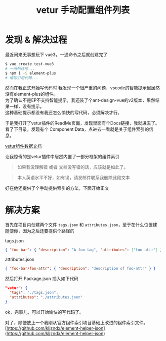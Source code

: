 ﻿---
title: vetur 手动配置组件列表  
categories: vue  
tags: [vetur]  
---
     
  
# 发现 & 解决过程
  
最近闲来无事想玩下 vue3，一通命令之后就创建完了
  
``` sh  
$ vue create test-vue3  
# 一系列选项...  
$ npm i -S element-plus  
# 编写引用代码...  
```
  
然而在我正式开始写代码时 我发现一个很严重的问题，vscode的智能提示里居然没有element-plus的组件。    
为了确认不是EP不支持智能提示，我还装了个ant-design-vue的v2版本，果然结果一样，没有提示。    
这种基础提示都没有我还怎么愉快的写代码，必须解决才行。
  
于是我打开了vetur插件的ReadMe页面，发现里面有个Docs链接，我就进去了。    
看了下目录，发现有个 Component Data，点进去一看就是关于组件索引的信息。
  
[vetur组件数据文档](https://vuejs.github.io/vetur/guide/component-data.html)
  
让我惊奇的是vetur插件中居然内置了一部分框架的组件索引
  
> 如果我没理解错 或者 文档没写错的话，应该就是如此了。
  
> 本人英语水平不好，如有误，请发邮件联系我删除此段文本
  
好在他还提供了个手动提供索引的方法，下面开始正文
  
# 解决方案
  
首先在项目内创建两个文件 `tags.json` 和 `attributes.json`，至于在什么位置建随便你，因为之后还要提供个路径的
  
tags.json
  
``` json  
{ "foo-bar": { "description": "A foo tag", "attributes": ["foo-attr"] } }  
```
  
attributes.json
  
``` json  
{ "foo-bar/foo-attr": { "description": "description of foo-attr" } }  
```
  
然后打开 Package.json 插入如下代码
  
``` json  
"vetur": {  
  "tags": "./tags.json",  
  "attributes": "./attributes.json"  
}  
```
  
ok，完事儿，可以开始愉快的写代码了。
  
对了，顺便放上一个我刚从官方组件索引项目基础上改进的组件索引文件。    
[https://github.com/kljzndx/element-helper-json](https://github.com/kljzndx/element-helper-json)

